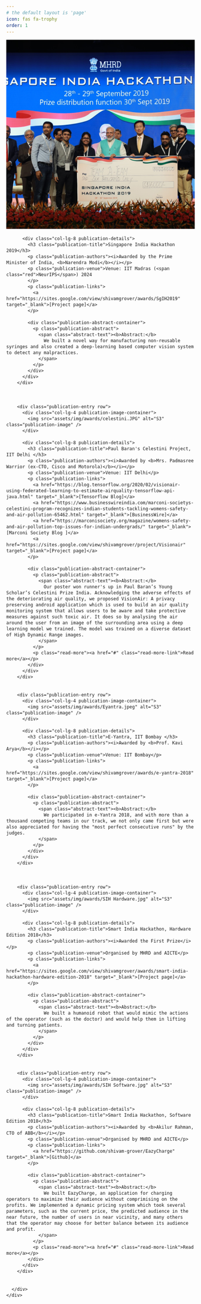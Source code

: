 ```yaml
---
# the default layout is 'page'
icon: fas fa-trophy
order: 1
---
```


<article class="px-1">
    <div class="content">
      <div class="publication-list publications">
        <div class="publication-entry row">
          <div class="col-lg-4 publication-image-container">
            <img src="assets/img/awards/SgIH.jpg" alt="=SgIH" class="publication-image" />
          </div>

          <div class="col-lg-8 publication-details">
            <h3 class="publication-title">Singapore India Hackathon 2019</h3>
            <p class="publication-authors"><i>Awarded by the Prime Minister of India, <b>Narendra Modi</b></i></p>
            <p class="publication-venue">Venue: IIT Madras (<span class="red">NeurIPS</span>) 2024
            </p>
            <p class="publication-links">
              <a href="https://sites.google.com/view/shivamgrover/awards/SgIH2019" target="_blank">[Project page]</a>
            </p>

            <div class="publication-abstract-container">
              <p class="publication-abstract">
                <span class="abstract-text"><b>Abstract:</b>
                  We built a novel way for manufacturing non-reusable syringes and also created a deep-learning based computer vision system to detect any malpractices.
                </span>
              </p>
            </div>
          </div>
        </div>



        <div class="publication-entry row">
          <div class="col-lg-4 publication-image-container">
            <img src="assets/img/awards/celestini.JPG" alt="S3" class="publication-image" />
          </div>

          <div class="col-lg-8 publication-details">
            <h3 class="publication-title">Paul Baran's Celestini Project, IIT Delhi </h3>
            <p class="publication-authors"><i>Awarded by <b>Mrs. Padmasree Warrior (ex-CTO, Cisco and Motorola)</b></i></p>
            <p class="publication-venue">Venue: IIT Delhi</p>
            <p class="publication-links">
              <a href="https://blog.tensorflow.org/2020/02/visionair-using-federated-learning-to-estimate-airquality-tensorflow-api-java.html" target="_blank">[Tensorflow Blog]</a>
              <a href="https://www.businesswireindia.com/marconi-societys-celestini-program-recognizes-indian-students-tackling-womens-safety-and-air-pollution-65462.html" target="_blank">[BusinessWire]</a>
              <a href="https://marconisociety.org/magazine/womens-safety-and-air-pollution-top-issues-for-indian-undergrads/" target="_blank">[Marconi Society Blog ]</a>
              <a href="https://sites.google.com/view/shivamgrover/project/Visionair" target="_blank">[Project page]</a>
            </p>

            <div class="publication-abstract-container">
              <p class="publication-abstract">
                <span class="abstract-text"><b>Abstract:</b>
                  Our poster won runner's up in Paul Baran’s Young Scholar’s Celestini Prize India. Acknowledging the adverse effects of the deteriorating air quality, we proposed VisionAir: A privacy preserving android application which is used to build an air quality monitoring system that allows users to be aware and take protective measures against such toxic air. It does so by analysing the air around the user from an image of the surrounding area using a deep learning model we trained. The model was trained on a diverse dataset of High Dynamic Range images.
                </span>
              </p>
              <p class="read-more"><a href="#" class="read-more-link">Read more</a></p>
            </div>
          </div>
        </div>


        <div class="publication-entry row">
          <div class="col-lg-4 publication-image-container">
            <img src="assets/img/awards/Eyantra.jpeg" alt="S3" class="publication-image" />
          </div>

          <div class="col-lg-8 publication-details">
            <h3 class="publication-title">E-Yantra, IIT Bombay </h3>
            <p class="publication-authors"><i>Awarded by <b>Prof. Kavi Arya</b></i></p>
            <p class="publication-venue">Venue: IIT Bombay</p>
            <p class="publication-links">
              <a href="https://sites.google.com/view/shivamgrover/awards/e-yantra-2018" target="_blank">[Project page]</a>
            </p>

            <div class="publication-abstract-container">
              <p class="publication-abstract">
                <span class="abstract-text"><b>Abstract:</b>
                  We participated in e-Yantra 2018, and with more than a thousand competing teams in our track, we not only came first but were also appreciated for having the "most perfect consecutive runs" by the judges.
                </span>
              </p>
            </div>
          </div>
        </div>



        <div class="publication-entry row">
          <div class="col-lg-4 publication-image-container">
            <img src="assets/img/awards/SIH Hardware.jpg" alt="S3" class="publication-image" />
          </div>

          <div class="col-lg-8 publication-details">
            <h3 class="publication-title">Smart India Hackathon, Hardware Edition 2018</h3>
            <p class="publication-authors"><i>Awarded the First Prize</i></p>
            <p class="publication-venue">Organised by MHRD and AICTE</p>
            <p class="publication-links">
              <a href="https://sites.google.com/view/shivamgrover/awards/smart-india-hackathon-hardware-edition-2018" target="_blank">[Project page]</a>
            </p>

            <div class="publication-abstract-container">
              <p class="publication-abstract">
                <span class="abstract-text"><b>Abstract:</b>
                  We built a humanoid robot that would mimic the actions of the operator (such as the doctor) and would help them in lifting and turning patients.
                </span>
              </p>
            </div>
          </div>
        </div>

        
        <div class="publication-entry row">
          <div class="col-lg-4 publication-image-container">
            <img src="assets/img/awards/SIH Software.jpg" alt="S3" class="publication-image" />
          </div>

          <div class="col-lg-8 publication-details">
            <h3 class="publication-title">Smart India Hackathon, Software Edition 2018</h3>
            <p class="publication-authors"><i>Awarded by <b>Akilur Rahman, CTO of ABB</b></i></p>
            <p class="publication-venue">Organised by MHRD and AICTE</p>
            <p class="publication-links">
              <a href="https://github.com/shivam-grover/EazyCharge" target="_blank">[Github]</a>
            </p>

            <div class="publication-abstract-container">
              <p class="publication-abstract">
                <span class="abstract-text"><b>Abstract:</b>
                  We built EazyCharge, an application for charging operators to maximize their audience without comprimising on the profits. We implemented a dynamic pricing system which took several parameters, such as the current price, the predicted audience in the near future, the number of users in near vicinity, and many others that the operator may choose for better balance between its audience and profit.
                </span>
              </p>
              <p class="read-more"><a href="#" class="read-more-link">Read more</a></p>
            </div>
          </div>
        </div>


      </div>
    </div>
  </article>